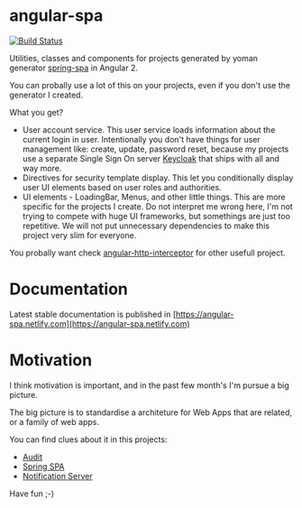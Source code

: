 # angular-spa

[![Build Status][bimage]][bstatus]

Utilities, classes and components for projects generated by yoman generator 
[spring-spa](https://github.com/giovannicandido/generator-spring-spa) in Angular 2.

You can probally use a lot of this on your projects, even if you don't use the generator 
I created.

What you get?

* User account service. This user service loads information about the current login in user. Intentionally
you don't have things for user management like: create, update, password reset, because my projects use
a separate Single Sign On server [Keycloak](https://keycloak.org) that ships with all and way more.
* Directives for security template display. This let you conditionally display user UI elements
based on user roles and authorities.
* UI elements - LoadingBar, Menus, and other little things. This are more specific for the
projects I create. Do not interpret me wrong here, I'm not trying to compete with huge UI frameworks,
but somethings are just too repetitive. We will not put unnecessary dependencies 
to make this project very slim for everyone.

You probally want check [angular-http-interceptor](https://github.com/atende/angular-http-interceptor)
for other usefull project.

# Documentation

Latest stable documentation is published in [https://angular-spa.netlify.com](https://angular-spa.netlify.com)

# Motivation

I think motivation is important, and in the past few month's I'm pursue a big picture.

The big picture is to standardise a architeture for Web Apps that are related, 
or a family of web apps.

You can find clues about it in this projects:

* [Audit]
* [Spring SPA]
* [Notification Server]

Have fun ;-)

[Audit]: https://github.com/atende/audit-docs
[Spring SPA]: https://github.com/giovannicandido/generator-spring-spa
[Notification Server]: https://github.com/atende/notification-server
[bimage]: https://travis-ci.org/atende/angular-spa.svg?branch=master
[bstatus]: https://travis-ci.org/atende/angular-spa